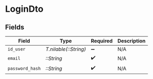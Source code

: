 # LoginDto


## Fields

| Field                 | Type                  | Required              | Description           |
| --------------------- | --------------------- | --------------------- | --------------------- |
| `id_user`             | *T.nilable(::String)* | :heavy_minus_sign:    | N/A                   |
| `email`               | *::String*            | :heavy_check_mark:    | N/A                   |
| `password_hash`       | *::String*            | :heavy_check_mark:    | N/A                   |
